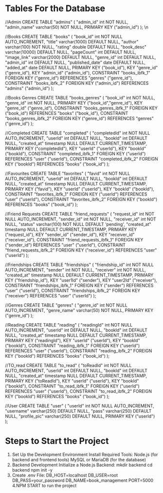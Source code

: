 # Tables For the Database

//Admin
CREATE TABLE "admins" (
  "admin_id" int NOT NULL,
  "admin_name" varchar(50) NOT NULL,
  PRIMARY KEY ("admin_id")
); \n

//Books
CREATE TABLE "books" (
  "book_id" int NOT NULL AUTO_INCREMENT,
  "title" varchar(1000) DEFAULT NULL,
  "author" varchar(100) NOT NULL,
  "rating" double DEFAULT NULL,
  "book_desc" varchar(10000) DEFAULT NULL,
  "pageCount" int DEFAULT NULL,
  "image_link" varchar(2000) DEFAULT NULL,
  "genre_id" int DEFAULT NULL,
  "admin_id" int DEFAULT NULL,
  "published_date" date DEFAULT NULL,
  "added_at" date DEFAULT NULL,
  PRIMARY KEY ("book_id"),
  KEY "genre_id" ("genre_id"),
  KEY "admin_id" ("admin_id"),
  CONSTRAINT "books_ibfk_1" FOREIGN KEY ("genre_id") REFERENCES "genres" ("genre_id"),
  CONSTRAINT "books_ibfk_2" FOREIGN KEY ("admin_id") REFERENCES "admins" ("admin_id")
);

//Books Genres
CREATE TABLE "books_genres" (
  "book_id" int NOT NULL,
  "genre_id" int NOT NULL,
  PRIMARY KEY ("book_id","genre_id"),
  KEY "genre_id" ("genre_id"),
  CONSTRAINT "books_genres_ibfk_1" FOREIGN KEY ("book_id") REFERENCES "books" ("book_id"),
  CONSTRAINT "books_genres_ibfk_2" FOREIGN KEY ("genre_id") REFERENCES "genres" ("genre_id")
);

//Completed
CREATE TABLE "completed" (
  "completedId" int NOT NULL AUTO_INCREMENT,
  "userId" int DEFAULT NULL,
  "bookId" int DEFAULT NULL,
  "created_at" timestamp NULL DEFAULT CURRENT_TIMESTAMP,
  PRIMARY KEY ("completedId"),
  KEY "userId" ("userId"),
  KEY "bookId" ("bookId"),
  CONSTRAINT "completed_ibfk_1" FOREIGN KEY ("userId") REFERENCES "user" ("userId"),
  CONSTRAINT "completed_ibfk_2" FOREIGN KEY ("bookId") REFERENCES "books" ("book_id")
);

//Favourites
CREATE TABLE "favorites" (
  "favid" int NOT NULL AUTO_INCREMENT,
  "userId" int DEFAULT NULL,
  "bookId" int DEFAULT NULL,
  "created_at" timestamp NULL DEFAULT CURRENT_TIMESTAMP,
  PRIMARY KEY ("favid"),
  KEY "userId" ("userId"),
  KEY "bookId" ("bookId"),
  CONSTRAINT "favorites_ibfk_1" FOREIGN KEY ("userId") REFERENCES "user" ("userId"),
  CONSTRAINT "favorites_ibfk_2" FOREIGN KEY ("bookId") REFERENCES "books" ("book_id")
);

//Friend Requests
CREATE TABLE "friend_requests" (
  "request_id" int NOT NULL AUTO_INCREMENT,
  "sender_id" int NOT NULL,
  "receiver_id" int NOT NULL,
  "status" varchar(100) NOT NULL DEFAULT 'pending',
  "created_at" timestamp NULL DEFAULT CURRENT_TIMESTAMP,
  PRIMARY KEY ("request_id"),
  KEY "sender_id" ("sender_id"),
  KEY "receiver_id" ("receiver_id"),
  CONSTRAINT "friend_requests_ibfk_1" FOREIGN KEY ("sender_id") REFERENCES "user" ("userId"),
  CONSTRAINT "friend_requests_ibfk_2" FOREIGN KEY ("receiver_id") REFERENCES "user" ("userId")
);

//Friendships
CREATE TABLE "friendships" (
  "friendship_id" int NOT NULL AUTO_INCREMENT,
  "sender" int NOT NULL,
  "receiver" int NOT NULL,
  "created_at" timestamp NULL DEFAULT CURRENT_TIMESTAMP,
  PRIMARY KEY ("friendship_id"),
  KEY "user1Id" ("sender"),
  KEY "user2Id" ("receiver"),
  CONSTRAINT "friendships_ibfk_1" FOREIGN KEY ("sender") REFERENCES "user" ("userId"),
  CONSTRAINT "friendships_ibfk_2" FOREIGN KEY ("receiver") REFERENCES "user" ("userId")
);

//Genres
CREATE TABLE "genres" (
  "genre_id" int NOT NULL AUTO_INCREMENT,
  "genre_name" varchar(50) NOT NULL,
  PRIMARY KEY ("genre_id")
);

//Reading
CREATE TABLE "reading" (
  "readingId" int NOT NULL AUTO_INCREMENT,
  "userId" int DEFAULT NULL,
  "bookId" int DEFAULT NULL,
  "created_at" timestamp NULL DEFAULT CURRENT_TIMESTAMP,
  PRIMARY KEY ("readingId"),
  KEY "userId" ("userId"),
  KEY "bookId" ("bookId"),
  CONSTRAINT "reading_ibfk_1" FOREIGN KEY ("userId") REFERENCES "user" ("userId"),
  CONSTRAINT "reading_ibfk_2" FOREIGN KEY ("bookId") REFERENCES "books" ("book_id")
);

//TO_read
CREATE TABLE "to_read" (
  "toReadId" int NOT NULL AUTO_INCREMENT,
  "userId" int DEFAULT NULL,
  "bookId" int DEFAULT NULL,
  "created_at" timestamp NULL DEFAULT CURRENT_TIMESTAMP,
  PRIMARY KEY ("toReadId"),
  KEY "userId" ("userId"),
  KEY "bookId" ("bookId"),
  CONSTRAINT "to_read_ibfk_1" FOREIGN KEY ("userId") REFERENCES "user" ("userId"),
  CONSTRAINT "to_read_ibfk_2" FOREIGN KEY ("bookId") REFERENCES "books" ("book_id")
);

//User
CREATE TABLE "user" (
  "userId" int NOT NULL AUTO_INCREMENT,
  "username" varchar(250) DEFAULT NULL,
  "pass" varchar(250) DEFAULT NULL,
  "profile_pic" varchar(250) DEFAULT NULL,
  PRIMARY KEY ("userId")
);

# Steps to Start the Project
1. Set Up the Development Environment
Install Required Tools:
  Node.js (for backend and frontend tools)
  MySQL or MariaDB (for the database)
2. Backend Development
Initialize a Node.js Backend:
  mkdir backend
  cd backend
  npm init -y
3. Create .env File:
  DB_HOST=localhost
  DB_USER=root
  DB_PASS=your_password
  DB_NAME=book_management
  PORT=5000
4.NPM START to run the project
